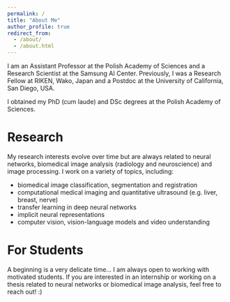 ```yaml
---
permalink: /
title: "About Me"
author_profile: true
redirect_from: 
  - /about/
  - /about.html
---
```


I am an Assistant Professor at the Polish Academy of Sciences and a Research Scientist at the Samsung AI Center. Previously, I was a Research Fellow at RIKEN, Wako, Japan and a Postdoc at the University of California, San Diego, USA. 

I obtained my PhD (cum laude) and DSc degrees at the Polish Academy of Sciences. 

# Research

My research interests evolve over time but are always related to neural networks, biomedical image analysis (radiology and neuroscience) and image processing. I work on a variety of topics, including:

* biomedical image classification, segmentation and registration
* computational medical imaging and quantitative ultrasound (e.g. liver, breast, nerve) 
* transfer learning in deep neural networks 
* implicit neural representations
* computer vision, vision-language models and video understanding

# For Students

A beginning is a very delicate time... I am always open to working with motivated students. If you are interested in an internship or working on a thesis related to neural networks or biomedical image analysis, feel free to reach out! :)


